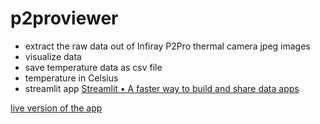 # p2proviewer
- extract the raw data out of Infiray P2Pro thermal camera jpeg images
- visualize data
- save temperature data as csv file
- temperature in Celsius
- streamlit app [Streamlit • A faster way to build and share data apps](https://streamlit.io/)

[live version of the app](https://p2proviewer.streamlit.app/)
